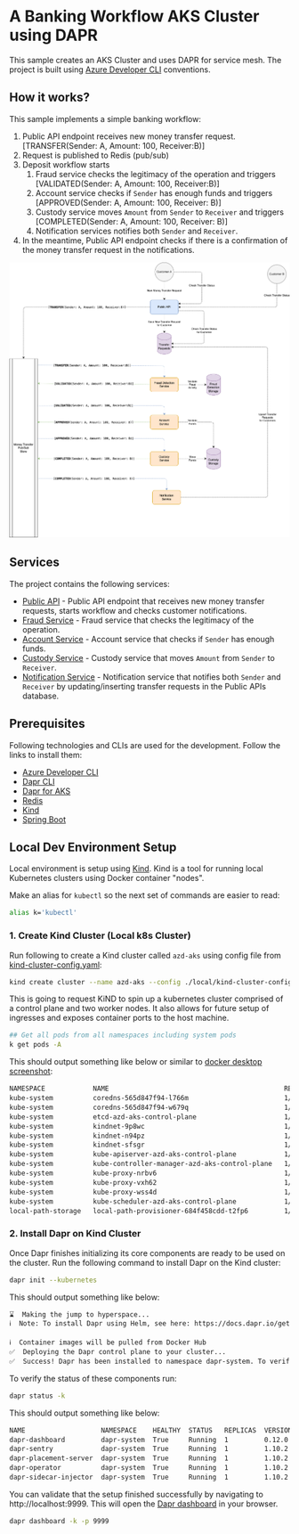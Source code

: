 # A Banking Workflow AKS Cluster using DAPR

This sample creates an AKS Cluster and uses DAPR for service mesh. The project is built using [Azure Developer CLI](https://learn.microsoft.com/en-us/azure/developer/azure-developer-cli/make-azd-compatible?pivots=azd-create) conventions.

## How it works?

This sample implements a simple banking workflow:

1. Public API endpoint receives new money transfer request. [TRANSFER(Sender: A, Amount: 100, Receiver:B)]
1. Request is published to Redis (pub/sub)
1. Deposit workflow starts
    1. Fraud service checks the legitimacy of the operation and triggers [VALIDATED(Sender: A, Amount: 100, Receiver:B)]
    1. Account service checks if `Sender` has enough funds and triggers [APPROVED(Sender: A, Amount: 100, Receiver: B)]
    1. Custody service moves `Amount` from `Sender` to `Receiver` and triggers [COMPLETED(Sender: A, Amount: 100, Receiver: B)]
    1. Notification services notifies both `Sender` and `Receiver`.
1. In the meantime, Public API endpoint checks if there is a confirmation of the money transfer request in the notifications.

![Workflow](/docs/flow.drawio.png)

## Services

The project contains the following services:

- [Public API](/src/public-api) - Public API endpoint that receives new money transfer requests, starts workflow and checks customer notifications.
- [Fraud Service](/src/fraud-service) - Fraud service that checks the legitimacy of the operation.
- [Account Service](/src/account-service) - Account service that checks if `Sender` has enough funds.
- [Custody Service](/src/custody-service) - Custody service that moves `Amount` from `Sender` to `Receiver`.
- [Notification Service](/src/notification-service) - Notification service that notifies both `Sender` and `Receiver` by updating/inserting transfer requests in the Public APIs database.

## Prerequisites

Following technologies and CLIs are used for the development. Follow the links to install them:

- [Azure Developer CLI](https://learn.microsoft.com/en-us/azure/developer/azure-developer-cli/make-azd-compatible?pivots=azd-create)
- [Dapr CLI](https://docs.dapr.io/getting-started/install-dapr-cli/)
- [Dapr for AKS](https://docs.dapr.io/getting-started/install-dapr-kubernetes/)
- [Redis](https://learn.microsoft.com/en-us/azure/azure-cache-for-redis/)
- [Kind](https://kind.sigs.k8s.io/docs/user/quick-start/)
- [Spring Boot](https://spring.io/projects/spring-boot)

## Local Dev Environment Setup

Local environment is setup using [Kind](https://kind.sigs.k8s.io/docs/user/quick-start/). Kind is a tool for running local Kubernetes clusters using Docker container "nodes".

Make an alias for `kubectl` so the next set of commands are easier to read:

```bash
alias k='kubectl'
```

### 1. Create Kind Cluster (Local k8s Cluster)

Run following to create a Kind cluster called `azd-aks` using config file from [kind-cluster-config.yaml](/local/kind-cluster-config.yaml):

```bash
kind create cluster --name azd-aks --config ./local/kind-cluster-config.yaml
```

This is going to request KiND to spin up a kubernetes cluster comprised of a control plane and two worker nodes. 
It also allows for future setup of ingresses and exposes container ports to the host machine.

```bash
## Get all pods from all namespaces including system pods
k get pods -A
```

This should output something like below or similar to [docker desktop screenshot](./docs//kind-cluster-running.png):

```bash
NAMESPACE            NAME                                            READY   STATUS    RESTARTS   AGE
kube-system          coredns-565d847f94-l766m                        1/1     Running   0          13s
kube-system          coredns-565d847f94-w679q                        1/1     Running   0          13s
kube-system          etcd-azd-aks-control-plane                      1/1     Running   0          28s
kube-system          kindnet-9p8wc                                   1/1     Running   0          13s
kube-system          kindnet-n94pz                                   1/1     Running   0          10s
kube-system          kindnet-sfsgr                                   1/1     Running   0          10s
kube-system          kube-apiserver-azd-aks-control-plane            1/1     Running   0          29s
kube-system          kube-controller-manager-azd-aks-control-plane   1/1     Running   0          26s
kube-system          kube-proxy-nrbv6                                1/1     Running   0          13s
kube-system          kube-proxy-vxh62                                1/1     Running   0          10s
kube-system          kube-proxy-wss4d                                1/1     Running   0          10s
kube-system          kube-scheduler-azd-aks-control-plane            1/1     Running   0          28s
local-path-storage   local-path-provisioner-684f458cdd-t2fp6         1/1     Running   0          13s
```

### 2. Install Dapr on Kind Cluster

Once Dapr finishes initializing its core components are ready to be used on the cluster. Run the following command to install Dapr on the Kind cluster:

```bash
dapr init --kubernetes
```

This should output something like below:

```bash
⌛  Making the jump to hyperspace...
ℹ️  Note: To install Dapr using Helm, see here: https://docs.dapr.io/getting-started/install-dapr-kubernetes/#install-with-helm-advanced

ℹ️  Container images will be pulled from Docker Hub
✅  Deploying the Dapr control plane to your cluster...
✅  Success! Dapr has been installed to namespace dapr-system. To verify, run `dapr status -k' in your terminal. To get started, go here: https://aka.ms/dapr-getting-started
```

To verify the status of these components run:

```bash
dapr status -k
```

This should output something like below:

```bash
NAME                   NAMESPACE    HEALTHY  STATUS   REPLICAS  VERSION  AGE  CREATED              
dapr-dashboard         dapr-system  True     Running  1         0.12.0   10m  2023-03-07 14:35.06  
dapr-sentry            dapr-system  True     Running  1         1.10.2   10m  2023-03-07 14:35.06  
dapr-placement-server  dapr-system  True     Running  1         1.10.2   10m  2023-03-07 14:35.07  
dapr-operator          dapr-system  True     Running  1         1.10.2   10m  2023-03-07 14:35.06  
dapr-sidecar-injector  dapr-system  True     Running  1         1.10.2   10m  2023-03-07 14:35.06  
```

You can validate that the setup finished successfully by navigating to http://localhost:9999. This will open the [Dapr dashboard](/docs/dapr-dashboard.png) in your browser.

```bash
dapr dashboard -k -p 9999
```